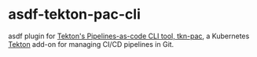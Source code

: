 # asdf-tekton-pac-cli
asdf plugin for [Tekton's Pipelines-as-code CLI tool, tkn-pac][1], a 
Kubernetes [Tekton][2] add-on for managing CI/CD pipelines in Git.

[1]: https://pipelinesascode.com/
[2]: https://tekton.dev/
